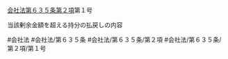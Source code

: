 [会社法第６３５条第２項](会社法＿＿＿＿第６３５条第２項)第１号

当該剰余金額を超える持分の払戻しの内容


#会社法
#会社法/第６３５条
#会社法/第６３５条/第２項
#会社法/第６３５条/第２項/第１号
